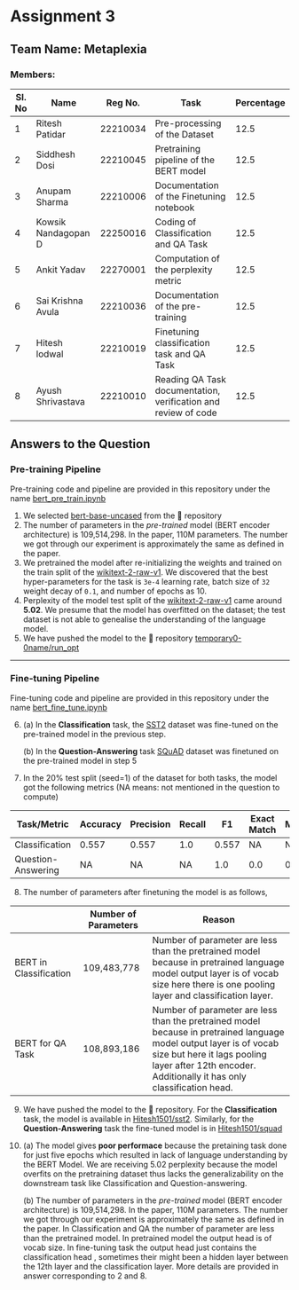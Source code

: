 # Assignment 3

## Team Name: Metaplexia
### Members: 


| Sl. No | Name                | Reg No.  | Task | Percentage |
|--------|---------------------|----------|------|-----|
| 1      | Ritesh Patidar      | 22210034 | Pre-processing of the Dataset | 12.5 |
| 2      | Siddhesh Dosi       | 22210045 | Pretraining pipeline of the BERT model |12.5|
| 3      | Anupam Sharma       | 22210006 | Documentation of the Finetuning notebook |12.5|
| 4      | Kowsik Nandagopan D | 22250016 | Coding of Classification and QA Task |12.5|
| 5      | Ankit Yadav         | 22270001 | Computation of the perplexity metric |12.5|
| 6      | Sai Krishna Avula   | 22210036 | Documentation of the pre-training |12.5|
| 7      | Hitesh lodwal       | 22210019 | Finetuning classification task and QA Task |12.5| 
| 8      | Ayush Shrivastava   | 22210010 | Reading QA Task documentation, verification and review of code |12.5|

## Answers to the Question
### Pre-training Pipeline
Pre-training code and pipeline are provided in this repository under the name [bert_pre_train.ipynb](https://github.com/NLP613-Metaplexia/assignment3/blob/main/bert_pre_train.ipynb)
1. We selected [bert-base-uncased](https://huggingface.co/bert-base-uncased) from the 🤗 repository
2. The number of parameters in the _pre-trained_ model (BERT encoder architecture) is 109,514,298. In the paper, 110M parameters. The number we got through our experiment is approximately the same as defined in the paper.
3. We pretrained the model after re-initializing the weights and trained on the train split of the [wikitext-2-raw-v1](https://huggingface.co/datasets/wikitext/viewer/wikitext-2-raw-v1). We discovered that the best hyper-parameters for the task is `3e-4` learning rate, batch size of `32` weight decay of `0.1`, and number of epochs as 10.
4. Perplexity of the model test split of the [wikitext-2-raw-v1](https://huggingface.co/datasets/wikitext/viewer/wikitext-2-raw-v1) came around **5.02**. We presume that the model has overfitted on the dataset; the test dataset is not able to genealise the understanding of the language model. 
5. We have pushed the model to the 🤗 repository [temporary0-0name/run_opt](https://huggingface.co/temporary0-0name/run_opt)
---   

### Fine-tuning Pipeline
Fine-tuning code and pipeline are provided in this repository under the name [bert_fine_tune.ipynb](https://github.com/NLP613-Metaplexia/assignment3/blob/main/bert_fine_tune.ipynb)

6. (a) In the **Classification** task, the [SST2](https://www.kaggle.com/datasets/atulanandjha/stanford-sentiment-treebank-v2-sst2) dataset was fine-tuned on the pre-trained model in the previous step.

   (b) In the **Question-Answering** task [SQuAD](https://huggingface.co/datasets/squad_v2) dataset was finetuned on the pre-trained model in step 5

7. In the 20% test split (seed=1) of the dataset for both tasks, the model got the following metrics (NA means: not mentioned in the question to compute)

   
 | **Task/Metric**    | **Accuracy** | **Precision** | **Recall** | **F1** | **Exact Match** | **METEOR** | **BLEU** | **ROUGE** |
|--------------------|--------------|---------------|------------|--------|-----------------|------------|----------|-----------|
| Classification     | 0.557        | 0.557         | 1.0        | 0.557  | NA              | NA         | NA       | NA        |
| Question-Answering | NA           | NA            | NA         |   1.0     |     0.0            |    0.02        |     0.01     |      0.12     |  


8. The number of parameters after finetuning the model is as follows,
   
|                        | **Number of Parameters** | **Reason** |
|------------------------|--------------------------|------------|
| BERT in Classification | 109,483,778              |   Number of parameter are less than the pretrained model because in pretrained language model output layer is of vocab size here there is one pooling layer and classification layer.         |
| BERT for QA Task       | 108,893,186                  |   Number of parameter are less than the pretrained model because in pretrained language model output layer is of vocab size but here it lags pooling layer after 12th encoder. Additionally it has only classification head.          |

9. We have pushed the model to the 🤗 repository. For the **Classification** task, the model is available in [Hitesh1501/sst2](https://huggingface.co/Hitesh1501/sst2). Similarly, for the **Question-Answering** task the fine-tuned model is in
 [Hitesh1501/squad](https://huggingface.co/Hitesh1501/squad)
10. (a) The model gives **poor performace** because the pretaining task done for just five epochs which resulted in lack of language understanding by the BERT Model. We are receiving 5.02 perplexity because the model overfits on the pretraining dataset thus lacks the generalizability on the downstream task like Classification and Question-answering.
    
    (b)  The number of parameters in the _pre-trained_ model (BERT encoder architecture) is 109,514,298. In the paper, 110M parameters. The number we got through our experiment is approximately the same as defined in the paper. In Classification and QA the number of parameter are less than the pretrained model. In pretrained model the output head is of vocab size. In fine-tuning task the output head just contains the classification head , sometimes their might been a hidden layer between the 12th layer and the classification layer. More details are provided in answer corresponding to 2 and 8. 
